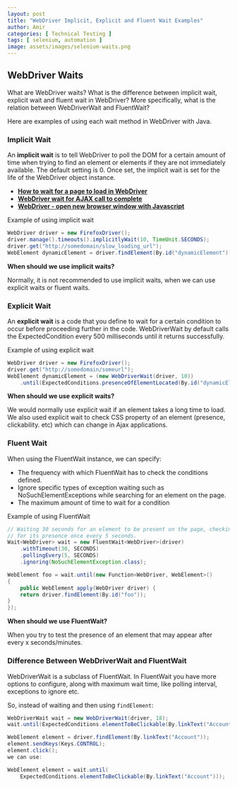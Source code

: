 ```yaml
---
layout: post
title: "WebDriver Implicit, Explicit and Fluent Wait Examples"
author: Amir
categories: [ Technical Testing ]
tags: [ selenium, automation ]
image: assets/images/selenium-waits.png
---
```


## WebDriver Waits

What are WebDriver waits? What is the difference between implicit wait, explicit wait and fluent wait in WebDriver? More specifically, what is the relation between WebDriverWait and FluentWait?

Here are examples of using each wait method in WebDriver with Java.

### Implicit Wait

An **implicit wait** is to tell WebDriver to poll the DOM for a certain amount of time when trying to find an element or elements if they are not immediately available. The default setting is 0\. Once set, the implicit wait is set for the life of the WebDriver object instance.

*   **[How to wait for a page to load in WebDriver](https://www.testingexcellence.com/webdriver-wait-page-load-example-java/)**
*   **[WebDriver wait for AJAX call to complete](https://www.testingexcellence.com/webdriver-wait-for-ajax-complete/)**
*   [**WebDriver - open new browser window with Javascript**](https://www.testingexcellence.com/webdriver-how-to-open-new-browser-window-with-javascript/)

Example of using implicit wait

```java
WebDriver driver = new FirefoxDriver();
driver.manage().timeouts().implicitlyWait(10, TimeUnit.SECONDS);
driver.get("http://somedomain/slow_loading_url");
WebElement dynamicElement = driver.findElement(By.id("dynamicElement"));
```

**When should we use implicit waits?**

Normally, it is not recommended to use implicit waits, when we can use explicit waits or fluent waits.

### Explicit Wait

An **explicit wait** is a code that you define to wait for a certain condition to occur before proceeding further in the code. WebDriverWait by default calls the ExpectedCondition every 500 milliseconds until it returns successfully.

Example of using explicit wait

```java
WebDriver driver = new FirefoxDriver();
driver.get("http://somedomain/someurl");
WebElement dynamicElement = (new WebDriverWait(driver, 10))
    .until(ExpectedConditions.presenceOfElementLocated(By.id("dynamicElement")));
```
**When should we use explicit waits?**

We would normally use explicit wait if an element takes a long time to load. We also used explicit wait to check CSS property of an element (presence, clickability. etc) which can change in Ajax applications.

### Fluent Wait

When using the FluentWait instance, we can specify:

* The frequency with which FluentWait has to check the conditions defined.
* Ignore specific types of exception waiting such as NoSuchElementExceptions while searching for an element on the page.
* The maximum amount of time to wait for a condition

Example of using FluentWait

```java
// Waiting 30 seconds for an element to be present on the page, checking
// for its presence once every 5 seconds.
Wait<WebDriver> wait = new FluentWait<WebDriver>(driver)
    .withTimeout(30, SECONDS)
    .pollingEvery(5, SECONDS)
    .ignoring(NoSuchElementException.class);

WebElement foo = wait.until(new Function<WebDriver, WebElement>() 
{
    public WebElement apply(WebDriver driver) {
    return driver.findElement(By.id("foo"));
}
});
```

**When should we use FluentWait?**

When you try to test the presence of an element that may appear after every x seconds/minutes.

### Difference Between WebDriverWait and FluentWait

WebDriverWait is a subclass of FluentWait. In FluentWait you have more options to configure, along with maximum wait time, like polling interval, exceptions to ignore etc.

So, instead of waiting and then using `findElement`:

```java
WebDriverWait wait = new WebDriverWait(driver, 18);
wait.until(ExpectedConditions.elementToBeClickable(By.linkText("Account")));

WebElement element = driver.findElement(By.linkText("Account"));
element.sendKeys(Keys.CONTROL);
element.click();
we can use:

WebElement element = wait.until(
    ExpectedConditions.elementToBeClickable(By.linkText("Account")));
```